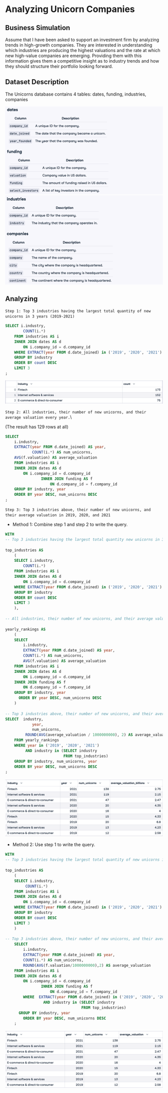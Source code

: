 # Analyzing Unicorn Companies

## Business Simulation

Assume that I have been asked to support an investment firm by analyzing trends in high-growth companies. They are interested in understanding which industries are producing the highest valuations and the rate at which new high-value companies are emerging. Providing them with this information gives them a competitive insight as to industry trends and how they should structure their portfolio looking forward.

## Dataset Description

The Unicorns database contains 4 tables: dates, funding, industries, companies

![image](../images/unicorn1.png)
![image](../images/unicorn2.png)


## Analyzing

`Step 1: Top 3 industries having the largest total quantity of new unicorns in 3 years (2019-2021)`

```sql
SELECT i.industry, 
        COUNT(i.*)
    FROM industries AS i
    INNER JOIN dates AS d
        ON i.company_id = d.company_id
    WHERE EXTRACT(year FROM d.date_joined) in ('2019', '2020', '2021')
    GROUP BY industry
    ORDER BY count DESC
    LIMIT 3
;
```

![image](../images/unicorn3.png)

`Step 2: All industries, their number of new unicorns, and their average valuation every year.`\\

(The result has 129 rows at all)

```sql
SELECT
    i.industry,
    EXTRACT(year FROM d.date_joined) AS year,
            COUNT(i.*) AS num_unicorns,
    AVG(f.valuation) AS average_valuation
    FROM industries AS i
    INNER JOIN dates AS d
        ON i.company_id = d.company_id
                INNER JOIN funding AS f
                    ON d.company_id = f.company_id
    GROUP BY industry, year
    ORDER BY year DESC, num_unicorns DESC
;
```


`Step 3: Top 3 industries above, their number of new unicorns, and their average valuation in 2019, 2020, and 2021`

- Method 1: Combine step 1 and step 2 to write the query.

```sql
WITH
-- Top 3 industries having the largest total quantity new unicorns in 3 years (2019-2021).

top_industries AS
	(
	SELECT i.industry, 
        COUNT(i.*)
    FROM industries AS i
    INNER JOIN dates AS d
        ON i.company_id = d.company_id
    WHERE EXTRACT(year FROM d.date_joined) in ('2019', '2020', '2021')
    GROUP BY industry
    ORDER BY count DESC
    LIMIT 3
	),

-- All industries, their number of new unicorns, and their average valuation in every year.

yearly_rankings AS 
	(
	SELECT
        i.industry,
        EXTRACT(year FROM d.date_joined) AS year,
		COUNT(i.*) AS num_unicorns,
        AVG(f.valuation) AS average_valuation
    FROM industries AS i
    INNER JOIN dates AS d
        ON i.company_id = d.company_id
    INNER JOIN funding AS f
        ON d.company_id = f.company_id
    GROUP BY industry, year
	  ORDER BY year DESC, num_unicorns DESC
	)
	
-- Top 3 industries above, their number of new unicorns, and their average valuation in 2019, 2020, and 2021
SELECT  industry,
		    year,
		    num_unicorns,
		 ROUND(AVG(average_valuation / 1000000000), 2) AS average_valuation_billions
	FROM yearly_rankings
	WHERE year in ('2019', '2020', '2021')
	     AND industry in (SELECT industry
	                      FROM top_industries)
	GROUP BY industry, num_unicorns, year
	ORDER BY year DESC, num_unicorns DESC
;
```

![image](../images/unicorn4.png)


- Method 2: Use step 1 to write the query.

```sql
WITH
-- Top 3 industries having the largest total quantity of new unicorns in 3 years (2019-2021)

top_industries AS
	(
	SELECT i.industry, 
         COUNT(i.*)
    FROM industries AS i
    INNER JOIN dates AS d
        ON i.company_id = d.company_id
    WHERE EXTRACT(year FROM d.date_joined) in ('2019', '2020', '2021')
    GROUP BY industry
    ORDER BY count DESC
    LIMIT 3
	)

-- Top 3 industries above, their number of new unicorns, and their average valuation in 2019, 2020, and 2021
	SELECT
        i.industry,
        EXTRACT(year FROM d.date_joined) AS year,
		COUNT(i.*) AS num_unicorns,
        ROUND(AVG(f.valuation/1000000000),2) AS average_valuation
    FROM industries AS i
    INNER JOIN dates AS d
        ON i.company_id = d.company_id
			    INNER JOIN funding AS f
			        ON d.company_id = f.company_id
		WHERE  EXTRACT(year FROM d.date_joined) in ('2019', '2020', '2021')
			     AND industry in (SELECT industry
			                      FROM top_industries)
	  GROUP BY industry, year
		ORDER BY year DESC, num_unicorns DESC
	;
```

![image](../images/unicorn5.png)